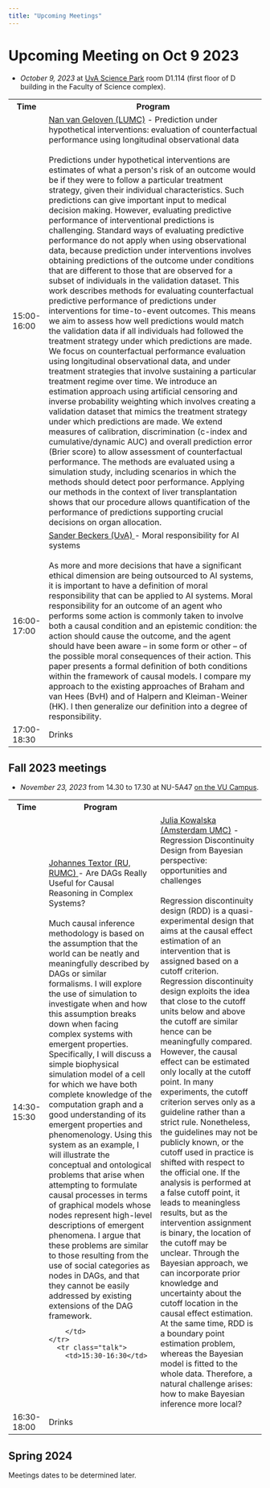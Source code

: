 ```yaml
---
title: "Upcoming Meetings"
---
```


# Upcoming Meeting on Oct 9 2023

* *October 9, 2023* at [UvA Science Park](https://www.uva.nl/en/shared-content/locaties/en/sciencepark/science-park.html) room D1.114 (first floor of D building in the Faculty of Science complex).

<div style="width: 100%; font-size: smaller; text-align: center; margin-bottom: 8px; margin-top: 8px;">
</div>

<table class="schedule">
    <tr>
        <th style="width:10%">Time</th>
        <th>Program</th>
    </tr>
    <tr class="talk">
        <td>15:00-16:00</td>
        <td><a href=https://scholar.google.nl/citations?user=pEnrhb4AAAAJ&hl=nl> Nan van Geloven (LUMC)</a> - Prediction under hypothetical interventions: evaluation of counterfactual performance using longitudinal observational data <br><br>
        Predictions under hypothetical interventions are estimates of what a person's risk of an outcome would be if they were to follow a particular treatment strategy, given their individual characteristics. Such predictions can give important input to medical decision making. However, evaluating predictive performance of interventional predictions is challenging. Standard ways of evaluating predictive performance do not apply when using observational data, because prediction under interventions involves obtaining predictions of the outcome under conditions that are different to those that are observed for a subset of individuals in the validation dataset. This work describes methods for evaluating counterfactual predictive performance of predictions under interventions for time-to-event outcomes. This means we aim to assess how well predictions would match the validation data if all individuals had followed the treatment strategy under which predictions are made. We focus on counterfactual performance evaluation using longitudinal observational data, and under treatment strategies that involve sustaining a particular treatment regime over time. We introduce an estimation approach using artificial censoring and inverse probability weighting which involves creating a validation dataset that mimics the treatment strategy under which predictions are made. We extend measures of calibration, discrimination (c-index and cumulative/dynamic AUC) and overall prediction error (Brier score) to allow assessment of counterfactual performance. The methods are evaluated using a simulation study, including scenarios in which the methods should detect poor performance. Applying our methods in the context of liver transplantation shows that our procedure allows quantification of the performance of predictions supporting crucial decisions on organ allocation.
        </td>
    </tr>
      <tr class="talk">
        <td>16:00-17:00</td>
        <td> <a href=https://sanderbeckers.github.io/website/about/> Sander Beckers (UvA) </a> - Moral responsibility for AI systems <br> <br>
        As more and more decisions that have a significant ethical dimension are being outsourced to AI systems, it is important to have a definition of moral responsibility that can be applied to AI systems. Moral responsibility for an outcome of an agent who performs some action is commonly taken to involve both a causal condition and an epistemic condition: the action should cause the outcome, and the agent should have been aware – in some form or other – of the possible moral consequences of their action. This paper presents a formal definition of both conditions within the framework of causal models. I compare my approach to the existing approaches of Braham and van Hees (BvH) and of Halpern and Kleiman-Weiner (HK). I then generalize our definition into a degree of responsibility.
        </td>
    </tr>
    <tr class="drinks">
        <td>17:00-18:30</td>
        <td>Drinks</td>
    </tr>
</table>


## Fall 2023 meetings

* *November 23, 2023* from 14.30 to 17.30 at NU-5A47 [on the VU Campus](https://vu.nl/en/about-vu/more-about/new-university-building).

<div style="width: 100%; font-size: smaller; text-align: center; margin-bottom: 8px; margin-top: 8px;">
</div>

<table class="schedule">
    <tr>
        <th style="width:10%">Time</th>
        <th>Program</th>
    </tr>
    <tr class="talk">
        <td>14:30-15:30</td>
        <td> <a href="https://johannes-textor.name/"> Johannes Textor (RU, RUMC) </a> - Are DAGs Really Useful for Causal Reasoning in Complex Systems? <br><br>
        Much causal inference methodology is based on the assumption that the world can be neatly and meaningfully described by DAGs or similar formalisms. I will explore the use of simulation to investigate when and how this assumption breaks down when facing complex systems with emergent properties. Specifically, I will discuss a simple biophysical simulation model of a cell for which we have both complete knowledge of the computation graph and a good understanding of its emergent properties and phenomenology. Using this system as an example, I will illustrate the conceptual and ontological problems that arise when attempting to formulate causal processes in terms of graphical models whose nodes represent high-level descriptions of emergent phenomena. I argue that these problems are similar to those resulting from the use of social categories as nodes in DAGs, and that they cannot be easily addressed by existing extensions of the DAG framework.

        </td>
    </tr>
      <tr class="talk">
        <td>15:30-16:30</td>
<td> <a href ="https://www.amsterdamumc.org/en/research/researchers/julia-kowalska.htm"> Julia Kowalska (Amsterdam UMC)</a> - Regression Discontinuity Design from Bayesian perspective: opportunities and challenges <br><br>
    Regression discontinuity design (RDD) is a quasi-experimental design that aims at the causal effect estimation of an intervention that is assigned based on a cutoff criterion. Regression discontinuity design exploits the idea that close to the cutoff units below and above the cutoff are similar hence can be meaningfully compared. However, the causal effect can be estimated only locally at the cutoff point. In many experiments, the cutoff criterion serves only as a guideline rather than a strict rule. Nonetheless, the guidelines may not be publicly known, or the cutoff used in practice is shifted with respect to the official one. If the analysis is performed at a false cutoff point, it leads to meaningless results, but as the intervention assignment is binary, the location of the cutoff may be unclear. Through the Bayesian approach, we can incorporate prior knowledge and uncertainty about the cutoff location in the causal effect estimation. At the same time, RDD is a boundary point estimation problem, whereas the Bayesian model is fitted to the whole data. Therefore, a natural challenge arises: how to make Bayesian inference more local? 
        </td>
</td>
    </tr>
    <tr class="drinks">
        <td>16:30-18:00</td>
        <td>Drinks</td>
    </tr>
</table>
        


## Spring 2024
Meetings dates to be determined later.
